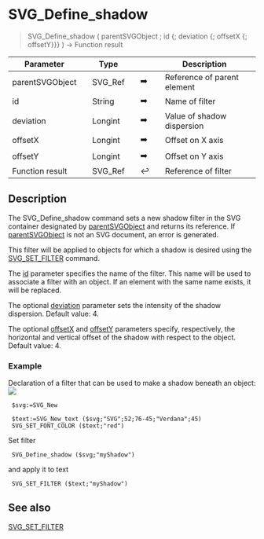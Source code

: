 <!-- filterReference := SVG_Define_shadow ( svgObject ; ID ; stdDeviation ; dx ; dy )
 -> svgObject (Text)
 -> ID (Text)
 -> stdDeviation (Long Integer)
 -> dx (Long Integer)
 -> dy (Long Integer)
 <- filterReference (Text)-->
# SVG_Define_shadow

> SVG_Define_shadow ( parentSVGObject ; id {; deviation {; offsetX {; offsetY}}} ) -> Function result

| Parameter |     | Type |     |     |     | Description |     |
| --- | --- | --- | --- | --- | --- | --- | --- |
| parentSVGObject |     | SVG_Ref |     | ➡️ |     | Reference of parent element |     |
| id  |     | String |     | ➡️ |     | Name of filter |     |
| deviation |     | Longint |     | ➡️ |     | Value of shadow dispersion |     |
| offsetX |     | Longint |     | ➡️ |     | Offset on X axis |     |
| offsetY |     | Longint |     | ➡️ |     | Offset on Y axis |     |
| Function result |     | SVG_Ref |     | ↩️ |     | Reference of filter |     |

## Description

The SVG_Define_shadow command sets a new shadow filter in the SVG container designated by [parentSVGObject](## "Reference of parent element") and returns its reference. If [parentSVGObject](## "Reference of parent element") is not an SVG document, an error is generated.

This filter will be applied to objects for which a shadow is desired using the [SVG_SET_FILTER](SVG_SET_FILTER.md)  command.

The [id](## "Name of filter") parameter specifies the name of the filter. This name will be used to associate a filter with an object. If an element with the same name exists, it will be replaced.

The optional [deviation](## "Value of shadow dispersion") parameter sets the intensity of the shadow dispersion. Default value: 4.

The optional [offsetX](## "Offset on X axis") and [offsetY](## "Offset on Y axis") parameters specify, respectively, the horizontal and vertical offset of the shadow with respect to the object. Default value: 4.

### Example  

Declaration of a filter that can be used to make a shadow beneath an object:  
![](https://doc.4d.com/4Dv19/picture/195976/pict195976.en.png)

```4d
 $svg:=SVG_New   
   
 $text:=SVG_New_text ($svg;"SVG";52;76-45;"Verdana";45)  
 SVG_SET_FONT_COLOR ($text;"red")  
```

Set filter  

```4d
 SVG_Define_shadow ($svg;"myShadow")  
```

and apply it to text  

```4d
 SVG_SET_FILTER ($text;"myShadow")
```

## See also

[SVG_SET_FILTER](SVG_SET_FILTER.md)
